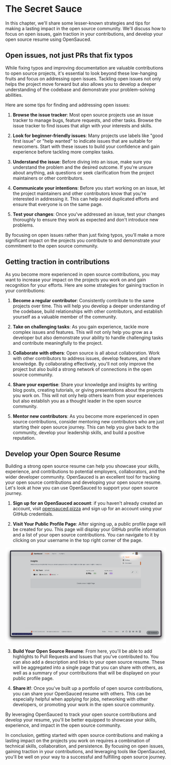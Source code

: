 # The Secret Sauce

In this chapter, we'll share some lesser-known strategies and tips for making a lasting impact in the open source community. We'll discuss how to focus on open issues, gain traction in your contributions, and develop your open source resume using OpenSauced.

## Open issues, not just PRs that fix typos

While fixing typos and improving documentation are valuable contributions to open source projects, it's essential to look beyond these low-hanging fruits and focus on addressing open issues. Tackling open issues not only helps the project move forward but also allows you to develop a deeper understanding of the codebase and demonstrate your problem-solving abilities.

Here are some tips for finding and addressing open issues:

1. **Browse the issue tracker**: Most open source projects use an issue tracker to manage bugs, feature requests, and other tasks. Browse the issue tracker to find issues that align with your interests and skills.

2. **Look for beginner-friendly issues**: Many projects use labels like "good first issue" or "help wanted" to indicate issues that are suitable for newcomers. Start with these issues to build your confidence and gain experience before tackling more complex tasks.

3. **Understand the issue**: Before diving into an issue, make sure you understand the problem and the desired outcome. If you're unsure about anything, ask questions or seek clarification from the project maintainers or other contributors.

4. **Communicate your intentions**: Before you start working on an issue, let the project maintainers and other contributors know that you're interested in addressing it. This can help avoid duplicated efforts and ensure that everyone is on the same page.

5. **Test your changes**: Once you've addressed an issue, test your changes thoroughly to ensure they work as expected and don't introduce new problems.

By focusing on open issues rather than just fixing typos, you'll make a more significant impact on the projects you contribute to and demonstrate your commitment to the open source community.

## Getting traction in contributions

As you become more experienced in open source contributions, you may want to increase your impact on the projects you work on and gain recognition for your efforts. Here are some strategies for gaining traction in your contributions:

1. **Become a regular contributor**: Consistently contribute to the same projects over time. This will help you develop a deeper understanding of the codebase, build relationships with other contributors, and establish yourself as a valuable member of the community.

2. **Take on challenging tasks**: As you gain experience, tackle more complex issues and features. This will not only help you grow as a developer but also demonstrate your ability to handle challenging tasks and contribute meaningfully to the project.

3. **Collaborate with others**: Open source is all about collaboration. Work with other contributors to address issues, develop features, and share knowledge. By collaborating effectively, you'll not only improve the project but also build a strong network of connections in the open source community.

4. **Share your expertise**: Share your knowledge and insights by writing blog posts, creating tutorials, or giving presentations about the projects you work on. This will not only help others learn from your experiences but also establish you as a thought leader in the open source community.

5. **Mentor new contributors**: As you become more experienced in open source contributions, consider mentoring new contributors who are just starting their open source journey. This can help you give back to the community, develop your leadership skills, and build a positive reputation.

## Develop your Open Source Resume

Building a strong open source resume can help you showcase your skills, experience, and contributions to potential employers, collaborators, and the wider developer community. OpenSauced is an excellent tool for tracking your open source contributions and developing your open source resume. Let's look at how you can use OpenSauced to support your open source journey.

1. **Sign up for an OpenSauced account**: if you haven't already created an account, visit [opensauced.pizza](https://opensauced.pizza/) and sign up for an account using your GitHub credentials.

2. **Visit Your Public Profile Page**: After signing up, a public profile page will be created for you. This page will display your GitHub profile information and a list of your open source contributions. You can navigate to it by clicking on your username in the top right corner of the page.

![Navigating to your public profile page](./opensauced-profile.png)

3. **Build Your Open Source Resume**: From here, you'll be able to add highlights to Pull Requests and Issues that you've contributed to. You can also add a description and links to your open source resume. These will be aggregated into a single page that you can share with others, as well as a summary of your contributions that will be displayed on your public profile page.

4. **Share it!**: Once you've built up a portfolio of open source contributions, you can share your OpenSauced resume with others. This can be especially helpful when applying for jobs, networking with other developers, or promoting your work in the open source community.

By leveraging OpenSauced to track your open source contributions and develop your resume, you'll be better equipped to showcase your skills, experience, and impact in the open source community.

In conclusion, getting started with open source contributions and making a lasting impact on the projects you work on requires a combination of technical skills, collaboration, and persistence. By focusing on open issues, gaining traction in your contributions, and leveraging tools like OpenSauced, you'll be well on your way to a successful and fulfilling open source journey.

